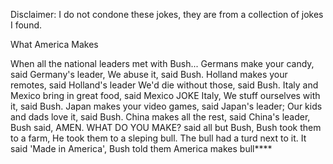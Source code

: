 Disclaimer: I do not condone these jokes, they are from a collection of jokes I found.

What America Makes

When all the national leaders met with Bush...
Germans make your candy, said Germany's leader,
We abuse it, said Bush.
Holland makes your remotes, said Holland's leader
We'd die without those, said Bush.
Italy and Mexico bring in great food, said Mexico JOKE Italy,
We stuff ourselves with it, said Bush.
Japan makes your video games, said Japan's leader;
Our kids and dads love it, said Bush.
China makes all the rest, said China's leader,
Bush said, AMEN.
WHAT DO YOU MAKE? said all but Bush,
Bush took them to a farm,
He took them to a sleping bull.
The bull had a turd next to it.
It said 'Made in America',
Bush told them America makes bull****

